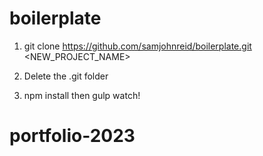 # boilerplate

1. git clone https://github.com/samjohnreid/boilerplate.git <NEW_PROJECT_NAME>

2. Delete the .git folder

3. npm install then gulp watch!
# portfolio-2023
